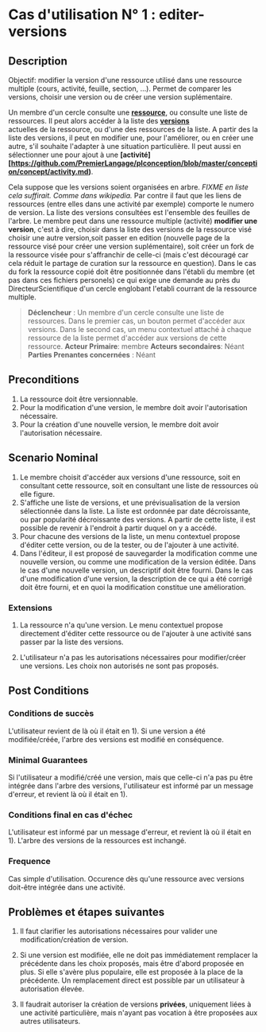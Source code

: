 
# Cas d'utilisation N° 1 :  editer-versions

##	Description
Objectif: modifier la version d'une ressource utilisé dans une ressource multiple (cours, activité, feuille, section, ...).
Permet de comparer les versions, choisir une version ou de créer une version suplémentaire.

Un membre d'un cercle consulte une **[ressource](https://github.com/PremierLangage/plconception/blob/master/conception/concept/ressource.mdressource)**, ou consulte une liste de ressources. Il peut alors accéder à la liste des **[versions](https://github.com/PremierLangage/plconception/blob/master/conception/concept/version.md)**  
 actuelles de la ressource, ou d'une des ressources de la liste.
 A partir des la liste des versions, il peut en modifier une, pour l'améliorer, ou en créer une autre, s'il souhaite l'adapter à une situation particulière. Il peut aussi en sélectionner une pour ajout à une **[activité][https://github.com/PremierLangage/plconception/blob/master/conception/concept/activity.md)**.
 
 Cela suppose que les versions soient organisées en arbre. _FIXME en liste cela suffirait. Comme dans wikipedia._
 Par contre il faut que les liens de ressources (entre elles dans une activité par exemple) comporte le numero de version.
 La liste des versions consultées est l'ensemble des feuilles de l'arbre.
 Le membre peut dans une ressource multiple (activité) **modifier une version**, c'est à dire, choisir dans la liste des versions de la ressource visé choisir une autre version,soit passer en edition (nouvelle page de la ressource visé pour créer une version suplémentaire), soit créer un fork de la ressource visée pour s'affranchir de celle-ci (mais c'est découragé car cela réduit le partage de curation sur la ressource en question). Dans le cas du fork la ressource copié doit être positionnée dans l'établi du membre (et pas dans ces fichiers personels) ce qui exige une demande au près du DirecteurScientifique d'un cercle englobant l'etabli courrant de la ressource multiple.

 
> **Déclencheur** : Un membre d'un cercle consulte une liste de ressources. Dans le premier cas, un bouton permet d'accéder aux versions. Dans le second cas, un menu contextuel attaché à chaque ressource de la liste permet d'accéder aux versions de cette ressource. 
> **Acteur Primaire**: membre
> **Acteurs secondaires**: Néant  
> **Parties Prenantes concernées** : Néant  
 
 
## Preconditions

1. La ressource doit être versionnable.
2. Pour la modification d'une version, le membre doit avoir l'autorisation nécessaire.
3. Pour la création d'une nouvelle version, le membre doit avoir l'autorisation nécessaire.


## Scenario Nominal

1.	Le membre choisit d'accéder aux versions d'une ressource, soit en consultant cette ressource, soit en consultant une liste de ressources où elle figure.
2.	S'affiche une liste de versions, et une prévisualisation de la version sélectionnée dans la liste. La liste est ordonnée par date décroissante, ou par popularité décroissante des versions. A partir de cette liste, il est possible de revenir à l'endroit à partir duquel on y a accédé. 
3.	Pour chacune des versions de la liste, un menu contextuel propose d'éditer cette version, ou de la tester, ou de l'ajouter à une activité.
4.	Dans l'éditeur, il est proposé de sauvegarder la modification comme une nouvelle version,  ou comme une modification de la version éditée. Dans le cas d'une nouvelle version, un descriptif doit être fourni. Dans le cas d'une modification d'une version, la description de ce qui a été corrigé doit être fourni, et en quoi la modification constitue une amélioration.


###	Extensions

1. La ressource n'a qu'une version. Le menu contextuel propose directement d'éditer cette ressource ou de l'ajouter à une activité sans passer par la liste des versions.

3. L'utilisateur n'a pas les autorisations nécessaires pour modifier/créer une versions. Les choix non autorisés ne sont pas proposés.



## Post Conditions
### Conditions de succès 
L'utilisateur revient de là où il était en 1). Si une version a été modifiée/créée, l'arbre des versions est modifié en conséquence.

### Minimal Guarantees
Si l'utilisateur a modifié/créé une version, mais que celle-ci n'a pas pu être intégrée dans l'arbre des versions, l'utilisateur est informé par un message d'erreur, et revient là où il était en 1). 

### Conditions final en cas d'échec
L'utilisateur est informé par un message d'erreur, et revient là où il était en 1). L'arbre des versions de la ressources est inchangé.

### Frequence

Cas simple d'utilisation. Occurence dès qu'une ressource avec versions doit-être intégrée dans une activité.


##	Problèmes et étapes suivantes  
1. Il faut clarifier les autorisations nécessaires pour valider une modification/création de version. 

2. Si une version est modifiée, elle ne doit pas immédiatement remplacer la précédente dans les choix proposés, mais être d'abord proposée en plus. Si elle s'avère plus populaire, elle est proposée à la place de la précédente. Un remplacement direct est possible par un utilisateur à autorisation élevée.

3. Il faudrait autoriser la création de versions **privées**, uniquement liées à une activité particulière, mais n'ayant pas vocation à être proposées aux autres utilisateurs.



